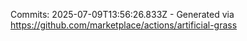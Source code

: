 Commits: 2025-07-09T13:56:26.833Z - Generated via https://github.com/marketplace/actions/artificial-grass
<br>
